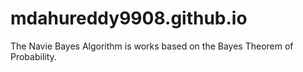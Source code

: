 # mdahureddy9908.github.io
The Navie Bayes Algorithm is works based on the Bayes Theorem of Probability.
